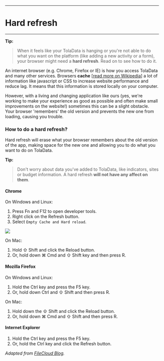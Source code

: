 ****
# Hard refresh
---
**Tip:** 
> When it feels like your TolaData is hanging or you're not able to do what you want on the platform (like adding a new activity or a form), your browser might need a **hard refresh**. Read on to see how to do it. 

An internet browser (e.g. Chrome, Firefox or IE) is how you access TolaData and many other services. Browsers **cache** [[read more on Wikipedia](https://en.wikipedia.org/wiki/Web_cache)] a lot of information like javascript or CSS to increase website performance and reduce lag. It means that this information is stored locally on your computer. 

However, with a living and changing application like ours (yes, we're working to make your experience as good as possible and often make small improvements on the website!) sometimes this can be a slight obstacle. Your browser 'remembers' the old version and prevents the new one from loading, causing you trouble. 

### How to do a hard refresh?

Hard refresh will erase what your browser remembers about the old version of the app, making space for the new one and allowing you to do what you want to do on TolaData.

**Tip:** 
> Don't worry about data you've added to TolaData, like indicators, sites or budget information. A hard refresh **will not have any affect on them**.  

#### Chrome

On Windows and Linux:
1. Press Fn and F12 to open developer tools.
2. Right click on the Refresh button.
3. Select ``Empty Cache and Hard reload``. 

![](/assets_en/refresh.png)

On Mac:
1. Hold ⇧ Shift and click the Reload button.
2. Or, hold down ⌘ Cmd and ⇧ Shift key and then press R.

#### Mozilla Firefox

On Windows and Linux:

1. Hold the Ctrl key and press the F5 key.
2. Or, hold down Ctrl and ⇧ Shift and then press R.

On Mac:

1. Hold down the ⇧ Shift and click the Reload button.
2. Or, hold down ⌘ Cmd and ⇧ Shift and then press R.

#### Internet Explorer

1. Hold the Ctrl key and press the F5 key.
2. Or, hold the Ctrl key and click the Refresh button.

_Adapted from [FileCloud Blog](https://www.getfilecloud.com/blog/2015/03/tech-tip-how-to-do-hard-refresh-in-browsers/#.W0MhrNIzaUm)._
